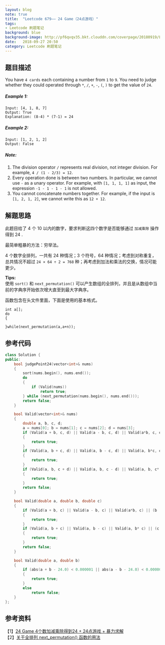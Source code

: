 ```yaml
---
layout: blog  
note: true  
title:  "Leetcode 679—— 24 Game（24点游戏）"  
tags:  
- Leetcode 刷题笔记  
background: blue  
background-image: http://pf6qvqv35.bkt.clouddn.com/coverpage/20180919/LeetcodeLogo.jpg  
date:   2018-09-27 20:50   
category: Leetcode 刷题笔记
---
```


## 题目描述
You have `4 cards` each containing a number from `1` to `9`. You need to judge whether they could operated through `*`, `/`, `+`, `-`, `(`, `)` to get the value of `24`.

##### Example 1:
```
Input: [4, 1, 8, 7]
Output: True
Explanation: (8-4) * (7-1) = 24
```
##### Example 2:
```
Input: [1, 2, 1, 2]
Output: False
```
##### Note:
1. The division operator `/` represents real division, not integer division. For example, `4 / (1 - 2/3) = 12`.
2. Every operation done is between two numbers. In particular, we cannot use `-` as a unary operator. For example, with `[1, 1, 1, 1]` as input, the expression `-1 - 1 - 1 - 1` is not allowed.
3. You cannot concatenate numbers together. For example, if the input is `[1, 2, 1, 2]`, we cannot write this as `12 + 12`.

## 解题思路
此题目给了 4 个 10 以内的数字，要求判断这四个数字是否能够通过 `加减乘除` 操作得到 24 .

最简单粗暴的方法：穷举法。  

4 个数字全排列，一共有 24 种情况；3 个符号，64 种情况；考虑到对称重复，总共情况不超过 `24 × 64 ÷ 2 = 768` 种；再考虑到加法和乘法的交换，情况可能更少。

**Tips:**  
使用 `sort()` 和 `next_permutation()` 可以产生数组的全排列，并且是从数组中当前的字典序开始依次增大直至到最大字典序。

函数包含在头文件<algorithm>里面，下面是使用的基本格式。

```
int a[];
do
{
    
}while(next_permutation(a,a+n));
```

## 参考代码

```c++
class Solution {
public:
	bool judgePoint24(vector<int>& nums)
	{
		sort(nums.begin(), nums.end());
		do
		{
			if (Valid(nums))
				return true;
		} while (next_permutation(nums.begin(), nums.end()));
		return false;
	}

	bool Valid(vector<int>& nums)
	{
		double a, b, c, d;
		a = nums[0]; b = nums[1]; c = nums[2]; d = nums[3];
		if (Valid(a + b, c, d) || Valid(a - b, c, d) || Valid(a*b, c, d) || (b != 0 && Valid(a / b, c, d)))
		{
			return true;
		}
		if (Valid(a, b + c, d) || Valid(a, b - c, d) || Valid(a, b*c, d) || (c != 0 && Valid(a, b / c, d)))
		{
			return true;
		}
		if (Valid(a, b, c + d) || Valid(a, b, c - d) || Valid(a, b, c* d) || (d != 0 && Valid(a, b, c / d)))
		{
			return true;
		}
		return false;
	}

	bool Valid(double a, double b, double c)
	{
		if (Valid(a + b, c) || Valid(a - b, c) || Valid(a*b, c) || (b != 0 && Valid(a / b, c)))
		{
			return true;
		}
		if (Valid(a, b + c) || Valid(a, b - c) || Valid(a, b* c) || (c != 0 && Valid(a, b / c)))
		{
			return true;
		}
		return false;
	}

	bool Valid(double a, double b)
	{
		if (abs(a + b - 24.0) < 0.000001 || abs(a - b - 24.0) < 0.000001 || abs(a * b - 24.0) < 0.000001 || (b != 0 && abs(a / b - 24.0) < 0.000001))
		{
			return true;
		}
		else
			return false;
	}
};
```

## 参考资料
【1】[24 Game 4个数加减乘除得到24 + 24点游戏 + 暴力求解](https://blog.csdn.net/jackzhang_123/article/details/78880003)  
【2】[关于全排列 next_permutation() 函数的用法](https://www.cnblogs.com/My-Sunshine/p/4985366.html)